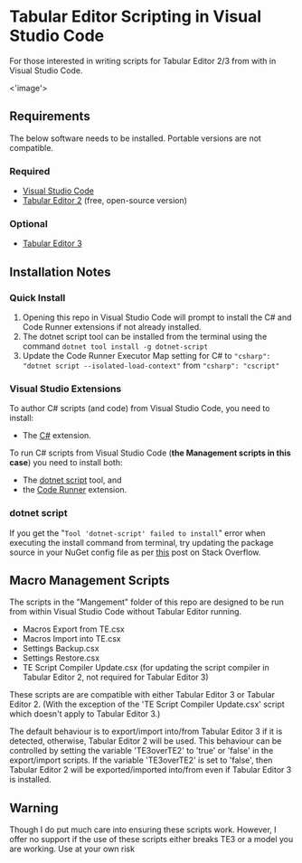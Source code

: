 # Tabular Editor Scripting in Visual Studio Code

For those interested in writing scripts for Tabular Editor 2/3 from with in Visual Studio Code.

<'image'>

## Requirements

The below software needs to be installed. Portable versions are not compatible.

### Required

- [Visual Studio Code](https://code.visualstudio.com/)
- [Tabular Editor 2](https://github.com/TabularEditor/TabularEditor) (free, open-source version)

### Optional

- [Tabular Editor 3](https://tabulareditor.com/)

## Installation Notes

### Quick Install

1. Opening this repo in Visual Studio Code will prompt to install the C# and Code Runner extensions if not already installed.
2. The dotnet script tool can be installed from the terminal using the command `dotnet tool install -g dotnet-script`
3. Update the Code Runner Executor Map setting for C# to `"csharp": "dotnet script --isolated-load-context"` from `"csharp": "cscript"`

### Visual Studio Extensions

To author C# scripts (and code) from Visual Studio Code, you need to install:

- The [C#](https://marketplace.visualstudio.com/items?itemName=ms-dotnettools.csharp) extension.

To run C# scripts from Visual Studio Code (**the Management scripts in this case**) you need to install both:

- The [dotnet script](https://github.com/filipw/dotnet-script) tool, and
- the [Code Runner](https://marketplace.visualstudio.com/items?itemName=formulahendry.code-runner) extension.

### dotnet script

If you get the "`Tool 'dotnet-script' failed to install`" error when executing the install command from terminal, try updating the package source in your NuGet config file as per [this](https://stackoverflow.com/a/68140757) post on Stack Overflow.

## Macro Management Scripts

The scripts in the "Mangement" folder of this repo are designed to be run from within Visual Studio Code without Tabular Editor running.

- Macros Export from TE.csx
- Macros Import into TE.csx
- Settings Backup.csx
- Settings Restore.csx
- TE Script Compiler Update.csx (for updating the script compiler in Tabular Editor 2, not required for Tabular Editor 3)

These scripts are are compatible with either Tabular Editor 3 or Tabular Editor 2. (With the exception of the 'TE Script Compiler Update.csx' script which doesn't apply to Tabular Editor 3.)

The default behaviour is to export/import into/from Tabular Editor 3 if it is detected, otherwise, Tabular Editor 2 will be used. This behaviour can be controlled by setting the variable 'TE3overTE2' to 'true' or 'false' in the export/import scripts. If the variable 'TE3overTE2' is set to 'false', then Tabular Editor 2 will be exported/imported into/from even if Tabular Editor 3 is installed.

## Warning

Though I do put much care into ensuring these scripts work. However, I offer no support if the use of these scripts either breaks TE3 or a model you are working. Use at your own risk
